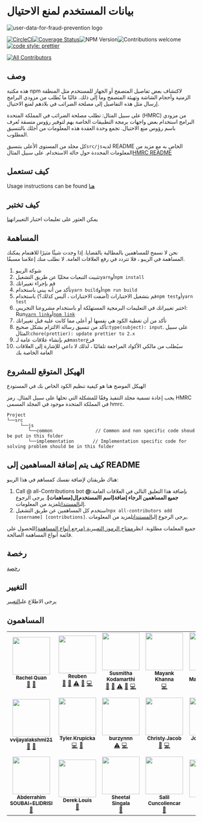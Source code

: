 # بيانات المستخدم لمنع الاحتيال

![user-data-for-fraud-prevention logo](./user-data-for-fraud-prevention-logo.png)

[![CircleCI](https://circleci.com/gh/intuit/user-data-for-fraud-prevention/tree/master.svg?style=shield)](https://circleci.com/gh/intuit/user-data-for-fraud-prevention/tree/master)[![Coverage Status](https://coveralls.io/repos/github/intuit/user-data-for-fraud-prevention/badge.svg?branch=master)](https://coveralls.io/github/intuit/user-data-for-fraud-prevention?branch=master)![NPM Version](https://img.shields.io/npm/v/user-data-for-fraud-prevention)![Contributions welcome](https://img.shields.io/badge/contributions-welcome-orange)[![code style: prettier](https://img.shields.io/badge/code_style-prettier-ff69b4.svg?style=flat-square)](https://github.com/prettier/prettier)

<!-- ALL-CONTRIBUTORS-BADGE:START - Do not remove or modify this section -->

[![All Contributors](https://img.shields.io/badge/all_contributors-20-orange.svg?style=flat-square)](#contributors-)

<!-- ALL-CONTRIBUTORS-BADGE:END -->

## وصف

هذه مكتبة npm لاكتشاف بعض تفاصيل المتصفح أو الجهاز للمستخدم مثل المنطقة الزمنية وأحجام الشاشة وتهيئة المتصفح وما إلى ذلك.
غالبًا ما يُطلب من مزودي البرامج إرسال مثل هذه التفاصيل إلى مصلحة الضرائب في بلادهم لمنع الاحتيال.

على سبيل المثال: تطلب مصلحة الضرائب في المملكة المتحدة (HMRC) من مزودي البرامج استخدام بعض واجهات برمجة التطبيقات الخاصة بهم لتوفير رؤوس متسقة تُعرف باسم رؤوس منع الاحتيال. تجمع وحدة العقدة هذه المعلومات من أجلك بالتنسيق المطلوب.

كل مجلد من المستوى الأعلى بتنسيق`src/js`لديه README الخاص به مع مزيد من المعلومات المحددة حول حالة الاستخدام. على سبيل المثال[HMRC README](src/js/hmrc/README.md)

## كيف تستعمل

Usage instructions can be found [هنا](./USAGE.md)

## كيف تختبر

يمكن العثور على تعليمات اختبار التغييرات[هنا](./DEMO.md)

## المساهمة

نحن لا نسمح للمساهمين بالمطالبة بالقضايا. إذا وجدت شيئًا مثيرًا للاهتمام يمكنك المساهمة في الريبو ، فلا تتردد في رفع العلاقات العامة. لا نطلب منك إعلامنا مسبقًا.

1.  شوكة الريبو
2.  تثبيت التبعيات محليًا عن طريق التشغيل`yarn`أو`npm install`
3.  قم بإجراء تغييراتك
4.  تأكد من أنه يبني باستخدام`yarn build`أو`npm run build`
5.  قم بتشغيل الاختبارات (أضفت الاختبارات ، أليس كذلك؟) باستخدام`npm test`أو`yarn test`
6.  اختبر تغييراتك في التعليمات البرمجية المستهلكة أو باستخدام مشروعنا التجريبي: Run[`yarn link`](https://classic.yarnpkg.com/en/docs/cli/link)أو[`npm link`](https://docs.npmjs.com/cli/link)
7.  تأكد من أن تغطية الكود هي نفسها أو أعلى مما كانت عليه قبل تغييراتك
8.  تأكد من تنسيق رسالة الالتزام بشكل صحيح:`type(subject): input`. على سبيل المثال:`chore(prettier): update prettier to 2.x`
9.  قم بإنشاء علاقات عامة لـ`master`فرع
10. سيُطلب من مالكي الأكواد المراجعة تلقائيًا ، لذلك لا داعي للإشارة إلى العلاقات العامة الخاصة بك

## الهيكل المتوقع للمشروع

الهيكل الموضح هنا هو كيفية تنظيم الكود الخاص بك في المستودع

يجب إعادة تسمية مجلد التنفيذ وفقًا للمشكلة التي تحلها على سبيل المثال. رمز HMRC في المملكة المتحدة موجود في المجلد المسمى hmrc.

    Project
    └──src
         └──js
            └──common                // Common and non specific code shoud be put in this folder
            └──implementation       // Implementation specific code for solving problem should be in this folder

## كيف يتم إضافة المساهمين إلى README

هناك طريقتان لإضافة نفسك كمساهم في هذا الريبو:

1.  Call @ all-Contributions bot بإضافة هذا التعليق التالي في العلاقات العامة:**@ جميع المساهمين الرجاء إضافة[اسم االمستخدم]ل[مساهمات]**. يرجى الرجوع إلى[المستندات](https://allcontributors.org/docs/en/bot/usage)لمزيد من المعلومات.
2.  استخدم كل المساهمين عن طريق التشغيل`npx all-contributors add [username] [contributions]`. يرجى الرجوع إلى[المستندات](https://allcontributors.org/docs/en/cli/usage)لمزيد من المعلومات.

جميع المعلمات مطلوبة.
انظر[مفتاح الرموز التعبيرية (مرجع أنواع المساهمة)](https://allcontributors.org/docs/en/emoji-key)للحصول على قائمة أنواع المساهمة الصالحة.

## رخصة

[رخصة](LICENSE)

## التغيير

يرجى الاطلاع على[التغيير](CHANGELOG.md)

## المساهمون

<!-- ALL-CONTRIBUTORS-LIST:START - Do not remove or modify this section -->

<!-- prettier-ignore-start -->

<!-- markdownlint-disable -->

<table>
  <tr>
    <td align="center"><a href="http://rachelquan.xyz/"><img src="https://avatars1.githubusercontent.com/u/39972689?v=4?s=100" width="100px;" alt=""/><br /><sub><b>Rachel Quan</b></sub></a><br /><a href="#tool-rachelquan" title="Tools">🔧</a> <a href="https://github.com/intuit/user-data-for-fraud-prevention/commits?author=rachelquan" title="Documentation">📖</a></td>
    <td align="center"><a href="https://github.com/reubenae"><img src="https://avatars1.githubusercontent.com/u/17691502?v=4?s=100" width="100px;" alt=""/><br /><sub><b>Reuben</b></sub></a><br /><a href="https://github.com/intuit/user-data-for-fraud-prevention/commits?author=reubenae" title="Documentation">📖</a> <a href="https://github.com/intuit/user-data-for-fraud-prevention/pulls?q=is%3Apr+reviewed-by%3Areubenae" title="Reviewed Pull Requests">👀</a> <a href="https://github.com/intuit/user-data-for-fraud-prevention/commits?author=reubenae" title="Tests">⚠️</a> <a href="#question-reubenae" title="Answering Questions">💬</a> <a href="https://github.com/intuit/user-data-for-fraud-prevention/commits?author=reubenae" title="Code">💻</a></td>
    <td align="center"><a href="https://github.com/skodamarthi"><img src="https://avatars0.githubusercontent.com/u/4538858?v=4?s=100" width="100px;" alt=""/><br /><sub><b>Susmitha Kodamarthi</b></sub></a><br /><a href="https://github.com/intuit/user-data-for-fraud-prevention/commits?author=skodamarthi" title="Documentation">📖</a> <a href="https://github.com/intuit/user-data-for-fraud-prevention/pulls?q=is%3Apr+reviewed-by%3Askodamarthi" title="Reviewed Pull Requests">👀</a> <a href="https://github.com/intuit/user-data-for-fraud-prevention/commits?author=skodamarthi" title="Tests">⚠️</a> <a href="#question-skodamarthi" title="Answering Questions">💬</a> <a href="https://github.com/intuit/user-data-for-fraud-prevention/commits?author=skodamarthi" title="Code">💻</a></td>
    <td align="center"><a href="https://www.youtube.com/user/coolbuddymax"><img src="https://avatars2.githubusercontent.com/u/29047276?v=4?s=100" width="100px;" alt=""/><br /><sub><b>Mayank Khanna</b></sub></a><br /><a href="https://github.com/intuit/user-data-for-fraud-prevention/commits?author=khanna98" title="Code">💻</a></td>
    <td align="center"><a href="https://jitinmaher.me"><img src="https://avatars3.githubusercontent.com/u/7746087?v=4?s=100" width="100px;" alt=""/><br /><sub><b>Jitin Maherchandani</b></sub></a><br /><a href="https://github.com/intuit/user-data-for-fraud-prevention/commits?author=jitinmaher" title="Code">💻</a></td>
    <td align="center"><a href="https://benknoble.github.io/"><img src="https://avatars3.githubusercontent.com/u/22802209?v=4?s=100" width="100px;" alt=""/><br /><sub><b>D. Ben Knoble</b></sub></a><br /><a href="https://github.com/intuit/user-data-for-fraud-prevention/commits?author=benknoble" title="Code">💻</a></td>
    <td align="center"><a href="https://linktr.ee/misrayashasvi"><img src="https://avatars.githubusercontent.com/u/54177363?v=4?s=100" width="100px;" alt=""/><br /><sub><b>Yashasvi Misra</b></sub></a><br /><a href="https://github.com/intuit/user-data-for-fraud-prevention/commits?author=yashasvimisra2798" title="Documentation">📖</a></td>
  </tr>
  <tr>
    <td align="center"><a href="http://www.linkedin.com/in/vijaya-lakshmi-venkatraman"><img src="https://avatars.githubusercontent.com/u/34595292?v=4?s=100" width="100px;" alt=""/><br /><sub><b>vvijayalakshmi21</b></sub></a><br /><a href="https://github.com/intuit/user-data-for-fraud-prevention/commits?author=vvijayalakshmi21" title="Documentation">📖</a> <a href="#maintenance-vvijayalakshmi21" title="Maintenance">🚧</a></td>
    <td align="center"><a href="http://tylerkrupicka.com/"><img src="https://avatars.githubusercontent.com/u/5761061?v=4?s=100" width="100px;" alt=""/><br /><sub><b>Tyler Krupicka</b></sub></a><br /><a href="https://github.com/intuit/user-data-for-fraud-prevention/commits?author=tylerkrupicka" title="Code">💻</a> <a href="#plugin-tylerkrupicka" title="Plugin/utility libraries">🔌</a></td>
    <td align="center"><a href="https://github.com/burzynnn"><img src="https://avatars.githubusercontent.com/u/33811303?v=4?s=100" width="100px;" alt=""/><br /><sub><b>burzynnn</b></sub></a><br /><a href="https://github.com/intuit/user-data-for-fraud-prevention/commits?author=burzynnn" title="Tests">⚠️</a> <a href="https://github.com/intuit/user-data-for-fraud-prevention/commits?author=burzynnn" title="Code">💻</a></td>
    <td align="center"><a href="https://christyjacob4.github.io/"><img src="https://avatars.githubusercontent.com/u/20852629?v=4?s=100" width="100px;" alt=""/><br /><sub><b>Christy Jacob</b></sub></a><br /><a href="https://github.com/intuit/user-data-for-fraud-prevention/commits?author=christyjacob4" title="Documentation">📖</a> <a href="https://github.com/intuit/user-data-for-fraud-prevention/commits?author=christyjacob4" title="Code">💻</a></td>
    <td align="center"><a href="https://github.com/joshharrison626"><img src="https://avatars.githubusercontent.com/u/14062743?v=4?s=100" width="100px;" alt=""/><br /><sub><b>Josh Harrison</b></sub></a><br /><a href="https://github.com/intuit/user-data-for-fraud-prevention/commits?author=joshharrison626" title="Documentation">📖</a> <a href="https://github.com/intuit/user-data-for-fraud-prevention/commits?author=joshharrison626" title="Code">💻</a></td>
    <td align="center"><a href="https://github.com/JohanAludden"><img src="https://avatars.githubusercontent.com/u/11306?v=4?s=100" width="100px;" alt=""/><br /><sub><b>Johan Aludden</b></sub></a><br /><a href="https://github.com/intuit/user-data-for-fraud-prevention/commits?author=JohanAludden" title="Code">💻</a></td>
    <td align="center"><a href="http://hipstersmoothie.com/"><img src="https://avatars.githubusercontent.com/u/1192452?v=4?s=100" width="100px;" alt=""/><br /><sub><b>Andrew Lisowski</b></sub></a><br /><a href="https://github.com/intuit/user-data-for-fraud-prevention/commits?author=hipstersmoothie" title="Code">💻</a></td>
  </tr>
  <tr>
    <td align="center"><a href="https://soubai.me/"><img src="https://avatars.githubusercontent.com/u/11523791?v=4?s=100" width="100px;" alt=""/><br /><sub><b>Abderrahim SOUBAI-ELIDRISI</b></sub></a><br /><a href="https://github.com/intuit/user-data-for-fraud-prevention/commits?author=AbderrahimSoubaiElidrissi" title="Documentation">📖</a></td>
    <td align="center"><a href="https://github.com/dereklouis"><img src="https://avatars.githubusercontent.com/u/71146953?v=4?s=100" width="100px;" alt=""/><br /><sub><b>Derek Louis</b></sub></a><br /><a href="https://github.com/intuit/user-data-for-fraud-prevention/commits?author=dereklouis" title="Documentation">📖</a></td>
    <td align="center"><a href="https://github.com/sheetalsingala"><img src="https://avatars.githubusercontent.com/u/15062163?v=4?s=100" width="100px;" alt=""/><br /><sub><b>Sheetal Singala</b></sub></a><br /><a href="https://github.com/intuit/user-data-for-fraud-prevention/commits?author=sheetalsingala" title="Documentation">📖</a></td>
    <td align="center"><a href="https://github.com/salilbc"><img src="https://avatars.githubusercontent.com/u/9673247?v=4?s=100" width="100px;" alt=""/><br /><sub><b>Salil Cuncoliencar</b></sub></a><br /><a href="https://github.com/intuit/user-data-for-fraud-prevention/commits?author=salilbc" title="Documentation">📖</a></td>
    <td align="center"><a href="https://github.com/Ayushisood"><img src="https://avatars.githubusercontent.com/u/63868702?v=4?s=100" width="100px;" alt=""/><br /><sub><b>Ayushi</b></sub></a><br /><a href="https://github.com/intuit/user-data-for-fraud-prevention/commits?author=Ayushisood" title="Documentation">📖</a></td>
    <td align="center"><a href="https://www.linkedin.com/in/swasty/"><img src="https://avatars.githubusercontent.com/u/64654203?v=4?s=100" width="100px;" alt=""/><br /><sub><b>Swastika Gupta</b></sub></a><br /><a href="https://github.com/intuit/user-data-for-fraud-prevention/commits?author=Swastyy" title="Documentation">📖</a></td>
  </tr>
</table>

<!-- markdownlint-restore -->

<!-- prettier-ignore-end -->

<!-- ALL-CONTRIBUTORS-LIST:END -->
